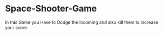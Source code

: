 # Space-Shooter-Game
In this Game you Have to Dodge the Incoming  and also kill them to increase your score.
